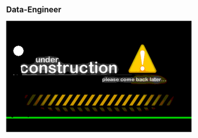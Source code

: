 ## Data-Engineer

![Construction](https://github.com/JessBasile/Data-Engineer/raw/main/Imagenes/construction.gif)

